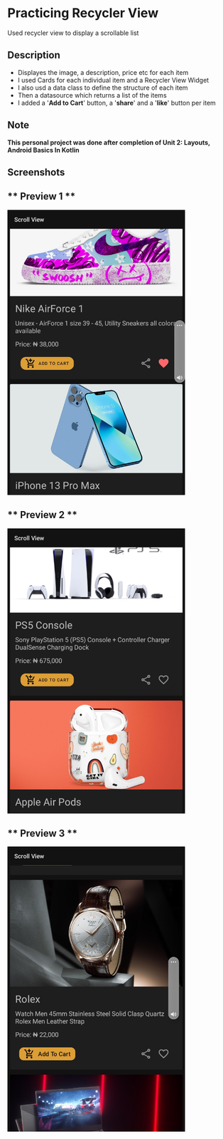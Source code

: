 # Practicing Recycler View
Used recycler view to display a scrollable list
## Description
- Displayes the image, a description, price etc for each item 
- I used Cards for each individual item and a Recycler View Widget 
- I also usd a data class to define the structure of each item
- Then a datasource which returns a list of the items
- I added a '**Add to Cart**' button, a '**share**' and a '**like**' button per item
## Note
**This personal project was done after completion of Unit 2: Layouts, Android Basics In Kotlin**

## Screenshots
** Preview 1 **
--
<img src = "app/src/main/res/drawable/scroll1.jpg" width = "400">

** Preview 2 **
--
<img src = "app/src/main/res/drawable/scroll2.jpg" width = "400">

** Preview 3 **
--
<img src = "app/src/main/res/drawable/scroll3.jpg" width = "400">
